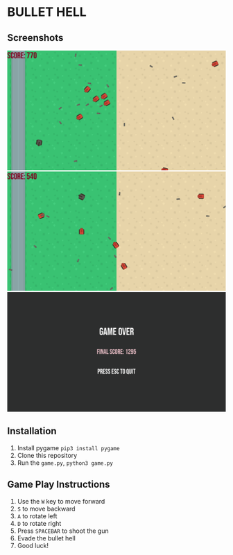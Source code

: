 # BULLET HELL

## Screenshots
![screenshot](screenshots/02_12_24_185504.png)
![screenshot](screenshots/02_12_24_185219.png)
![screenshot](screenshots/02_12_24_185531.png)

## Installation
1. Install pygame `pip3 install pygame`
2. Clone this repository
3. Run the `game.py`, `python3 game.py`
## Game Play Instructions
1. Use the `W` key to move forward
2. `S` to move backward 
3. `A` to rotate left
4. `D` to rotate right
5. Press `SPACEBAR` to shoot the gun
6. Evade the bullet hell
7. Good luck!
